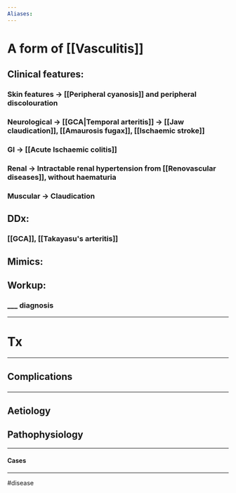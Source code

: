 ```yaml
---
Aliases:
---
```

# A form of [[Vasculitis]]
## Clinical features:
### Skin features -> [[Peripheral cyanosis]] and peripheral discolouration
### Neurological -> [[GCA|Temporal arteritis]] -> [[Jaw claudication]], [[Amaurosis fugax]], [[Ischaemic stroke]]
### GI -> [[Acute Ischaemic colitis]]
### Renal -> Intractable renal hypertension from [[Renovascular diseases]], without haematuria
### Muscular -> Claudication
## DDx:
### [[GCA]], [[Takayasu's arteritis]]
## Mimics:
###
## Workup:
### ___ diagnosis
---
# Tx

---
## Complications
###

---
## Aetiology
## Pathophysiology

---
#### Cases


---
#disease 